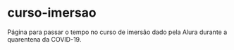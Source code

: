# curso-imersao
Página para passar o tempo no curso de imersão dado pela Alura durante a quarentena da COVID-19.
